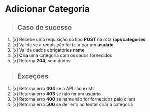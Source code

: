 # Adicionar Categoria

> ## Caso de sucesso

1. [x] Recebe uma requisição do tipo **POST** na rota **/api/categories**
2. [x] Valida se a requisição foi feita por um **usuário**
3. [x] Valida dados obrigatórios **name**
4. [x] **Cria** uma categoria com os dados fornecidos
5. [x] Retorna **204**, sem dados

> ## Exceções

1. [x] Retorna erro **404** se a API não existir
2. [x] Retorna erro **403** se não for um usuário
3. [x] Retorna erro **400** se name não for fornecidos pelo client
4. [x] Retorna erro **500** se der erro ao tentar criar a categoria